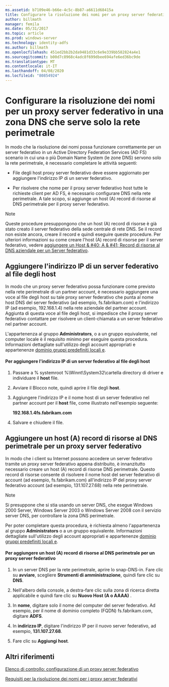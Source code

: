 ```yaml
---
ms.assetid: b7109e46-b66e-4c5c-8b87-a6611d68415a
title: Configurare la risoluzione dei nomi per un proxy server federativo in una zona DNS che serve solo la rete perimetrale
author: billmath
manager: femila
ms.date: 05/31/2017
ms.topic: article
ms.prod: windows-server
ms.technology: identity-adfs
ms.author: billmath
ms.openlocfilehash: 451ed2bb2b2da9481d33c6e9e339bb582824a4e1
ms.sourcegitcommit: b00d7c8968c4adc8f699dbee694afe6ed36bc9de
ms.translationtype: MT
ms.contentlocale: it-IT
ms.lasthandoff: 04/08/2020
ms.locfileid: "80854924"
---
```

# <a name="configure-name-resolution-for-a-federation-server-proxy-in-a-dns-zone-that-serves-only-the-perimeter-network"></a>Configurare la risoluzione dei nomi per un proxy server federativo in una zona DNS che serve solo la rete perimetrale


In modo che la risoluzione dei nomi possa funzionare correttamente per un server federativo in un Active Directory Federation Services \(AD FS\) scenario in cui una o più Domain Name System \(le zone DNS\) servono solo la rete perimetrale, è necessario completare le attività seguenti:  
  
-   File degli host proxy server federativo deve essere aggiornato per aggiungere l'indirizzo IP di un server federativo.  
  
-   Per risolvere che nome per il proxy server federativo host tutte le richieste client per AD FS, è necessario configurare DNS nella rete perimetrale. A tale scopo, si aggiunge un host \(A\) record di risorse al DNS perimetrale per il proxy server federativo.  
  
> [!NOTE]  
> Queste procedure presuppongono che un host \(A\) record di risorse è già stato creato il server federativo della sede centrale di rete DNS. Se il record non esiste ancora, creare il record e quindi eseguire queste procedure. Per ulteriori informazioni su come creare l'host \(A\) record di risorse per il server federativo, vedere [aggiungere un Host & #40; A & #41; Record di risorse al DNS aziendale per un Server federativo](Add-a-Host--A--Resource-Record-to-Corporate-DNS-for-a-Federation-Server.md).  
  
## <a name="add-the-ip-address-of-a-federation-server-to-the-hosts-file"></a>Aggiungere l'indirizzo IP di un server federativo al file degli host  
In modo che un proxy server federativo possa funzionare come previsto nella rete perimetrale di un partner account, è necessario aggiungere una voce al file degli host su tale proxy server federativo che punta al nome host DNS del server federativo \(ad esempio, fs.fabrikam.com\) e l'indirizzo IP \(ad esempio, 192.168.1.4\) nella rete aziendale del partner account. Aggiunta di questa voce al file degli host, si impedisce che il proxy server federativo contattare per risolvere un client\-chiamata a un server federativo nel partner account.  
  
L'appartenenza al gruppo **Administrators**, o a un gruppo equivalente, nel computer locale è il requisito minimo per eseguire questa procedura.  Informazioni dettagliate sull'utilizzo degli account appropriati e appartenenze [dominio gruppi predefiniti locali e](https://go.microsoft.com/fwlink/?LinkId=83477).   
  
#### <a name="to-add-the-ip-address-of-a-federation-server-to-the-hosts-file"></a>Per aggiungere l'indirizzo IP di un server federativo al file degli host  
  
1.  Passare a % systemroot %\\Winnt\\System32\\cartella directory di driver e individuare il **host** file.  
  
2.  Avviare il Blocco note, quindi aprire il file degli **host**.  
  
3.  Aggiungere l'indirizzo IP e il nome host di un server federativo nel partner account per il **host** file, come illustrato nell'esempio seguente:  
  
    **192.168.1.4fs.fabrikam.com**  
  
4.  Salvare e chiudere il file.  
  
## <a name="add-a-host-a-resource-record-to-perimeter-dns-for-a-federation-server-proxy"></a>Aggiungere un host \(A\) record di risorse al DNS perimetrale per un proxy server federativo  
In modo che i client su Internet possono accedere un server federativo tramite un proxy server federativo appena distribuito, è innanzitutto necessario creare un host \(A\) record di risorse DNS perimetrale. Questo record di risorse consente di risolvere il nome host del server federativo di account \(ad esempio, fs.fabrikam.com\) all'indirizzo IP del proxy server federativo account \(ad esempio, 131.107.27.68\) nella rete perimetrale.  
  
> [!NOTE]  
> Si presuppone che si stia usando un server DNS, che esegue Windows 2000 Server, Windows Server 2003 o Windows Server 2008 con il servizio server DNS, per controllare la zona DNS perimetrale.  
  
Per poter completare questa procedura, è richiesta almeno l'appartenenza al gruppo **Administrators** o a un gruppo equivalente.  Informazioni dettagliate sull'utilizzo degli account appropriati e appartenenze [dominio gruppi predefiniti locali e](https://go.microsoft.com/fwlink/?LinkId=83477).   
  
#### <a name="to-add-a-host-a-resource-record-to-perimeter-dns-for-a-federation-server-proxy"></a>Per aggiungere un host \(A\) record di risorse al DNS perimetrale per un proxy server federativo  
  
1.  In un server DNS per la rete perimetrale, aprire lo snap-DNS\-in. Fare clic su **avviare**, scegliere **Strumenti di amministrazione**, quindi fare clic su **DNS**.  
  
2.  Nell'albero della console, a destra\-fare clic sulla zona di ricerca diretta applicabile e quindi fare clic su **Nuovo Host \(A o AAAA\)** .  
  
3.  In **nome**, digitare solo il nome del computer del server federativo. Ad esempio, per il nome di dominio completo \(FQDN\) fs.fabrikam.com, digitare **ADFS**.  
  
4.  In **indirizzo IP**, digitare l'indirizzo IP per il nuovo server federativo, ad esempio, **131.107.27.68**.  
  
5.  Fare clic su **Aggiungi host**.  
  
## <a name="additional-references"></a>Altri riferimenti  
[Elenco di controllo: configurazione di un proxy server federativo](Checklist--Setting-Up-a-Federation-Server-Proxy.md)  
  
[Requisiti per la risoluzione dei nomi per i proxy server federativi](https://technet.microsoft.com/library/dd807055.aspx)  
  

